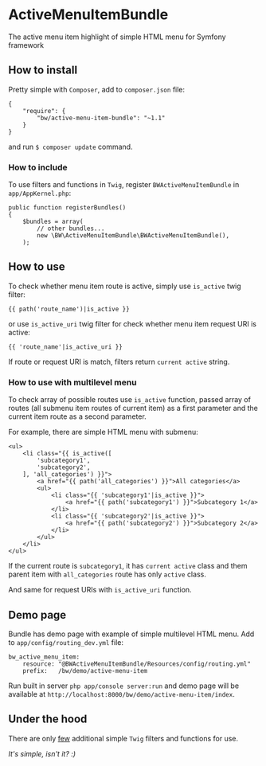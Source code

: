 ActiveMenuItemBundle
====================
The active menu item highlight of simple HTML menu for Symfony framework

## How to install
Pretty simple with `Composer`, add to `composer.json` file:

    {
        "require": {
            "bw/active-menu-item-bundle": "~1.1"
        }
    }

and run `$ composer update` command.

### How to include 
To use filters and functions in `Twig`, register `BWActiveMenuItemBundle` 
in `app/AppKernel.php`: 

    public function registerBundles()
    {
        $bundles = array(
            // other bundles...
            new \BW\ActiveMenuItemBundle\BWActiveMenuItemBundle(),
        );

## How to use
To check whether menu item route is active, simply use `is_active` twig filter:

    {{ path('route_name')|is_active }}

or use `is_active_uri` twig filter for check whether menu item request URI is active:

    {{ 'route_name'|is_active_uri }}

If route or request URI is match, filters return `current active` string.

### How to use with multilevel menu
To check array of possible routes use `is_active` function, 
passed array of routes (all submenu item routes of current item) 
as a first parameter and the current item route as a second parameter. 

For example, there are simple HTML menu with submenu:

    <ul>
        <li class="{{ is_active([
            'subcategory1',
            'subcategory2',
        ], 'all_categories') }}">
            <a href="{{ path('all_categories') }}">All categories</a>
            <ul>
                <li class="{{ 'subcategory1'|is_active }}">
                    <a href="{{ path('subcategory1') }}">Subcategory 1</a>
                </li>
                <li class="{{ 'subcategory2'|is_active }}">
                    <a href="{{ path('subcategory2') }}">Subcategory 2</a>
                </li>
            </ul>
        </li>
    </ul>

If the current route is `subcategory1`, it has `current active` class 
and them parent item with `all_categories` route has only `active` class.

And same for request URIs with `is_active_uri` function.

## Demo page
Bundle has demo page with example of simple multilevel HTML menu.
Add to `app/config/routing_dev.yml` file: 

    bw_active_menu_item:
        resource: "@BWActiveMenuItemBundle/Resources/config/routing.yml"
        prefix:   /bw/demo/active-menu-item
 
Run built in server `php app/console server:run` and demo page will be available
at `http://localhost:8000/bw/demo/active-menu-item/index`.
 
## Under the hood
There are only [few][1] additional simple `Twig` filters and functions for use.

*It's simple, isn't it? :)*

[1]: https://github.com/bocharsky-bw/ActiveMenuItemBundle/blob/master/src/BW/ActiveMenuItemBundle/Twig/BWExtension.php